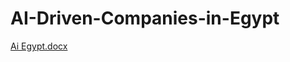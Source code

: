 # AI-Driven-Companies-in-Egypt
[Ai Egypt.docx](https://github.com/MohammedAlaa0/AI-Driven-Companies-in-Egypt/files/9200892/Ai.Egypt.docx)

